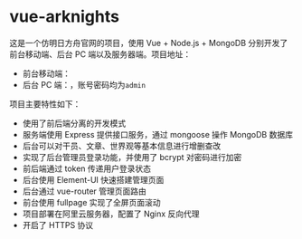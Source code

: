 # vue-arknights

这是一个仿明日方舟官网的项目，使用 Vue + Node.js + MongoDB 分别开发了前台移动端、后台 PC 端以及服务器端。项目地址：

- 前台移动端：[](https://www.yesuanzao.cn/m)
- 后台 PC 端：[](https://www.yesuanzao.cn/admin)，账号密码均为`admin`

项目主要特性如下：

- 使用了前后端分离的开发模式
- 服务端使用 Express 提供接口服务，通过 mongoose 操作 MongoDB 数据库
- 后台可以对干员、文章、世界观等基本信息进行增删查改
- 实现了后台管理员登录功能，并使用了 bcrypt 对密码进行加密
- 前后端通过 token 传递用户登录状态
- 后台使用 Element-UI 快速搭建管理页面
- 后台通过 vue-router 管理页面路由
- 前台使用 fullpage 实现了全屏页面滚动
- 项目部署在阿里云服务器，配置了 Nginx 反向代理
- 开启了 HTTPS 协议


